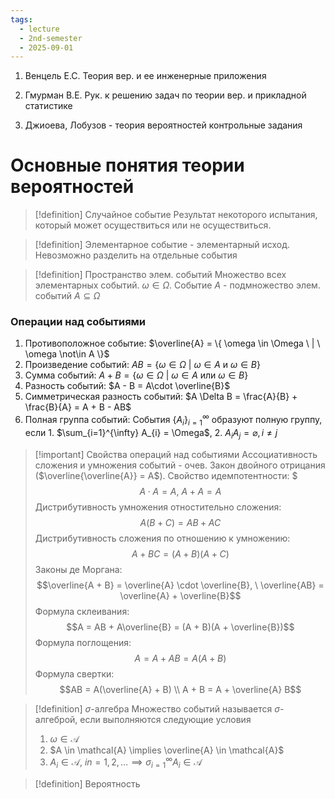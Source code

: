 ```yaml
---
tags:
  - lecture
  - 2nd-semester
  - 2025-09-01
---
```


1. Венцель Е.С. Теория вер. и ее инженерные приложения
2. Гмурман В.Е. Рук. к решению задач по теории вер. и прикладной статистике

3. Джиоева, Лобузов - теория вероятностей контрольные задания

# Основные понятия теории вероятностей

> [!definition] Случайное событие
> Результат некоторого испытания, который может осуществиться или не осуществиться.

> [!definition] Элементарное событие - элементарный исход.
> Невозможно разделить на отдельные события

> [!definition] Пространство элем. событий
> Множество всех элементарных событий.
> $\omega \in \Omega$. Событие $A$ - подмножество элем. событий $A \subseteq \Omega$

### Операции над событиями

1. Противоположное событие: $\overline{A} = \{ \omega \in \Omega \ | \ \omega \not\in A \}$
2. Произведение событий: $AB = \{ \omega \in \Omega \ | \ \omega \in A \ \text{и} \ \omega \in B \}$
3. Сумма событий: $A + B = \{ \omega \in \Omega \ | \ \omega \in A \ \text{или} \ \omega \in B \}$
4. Разность событий: $A - B = A\cdot \overline{B}$
5. Симметрическая разность событий: $A \Delta B = \frac{A}{B} + \frac{B}{A} = A + B - AB$
6. Полная группа событий: События $\{ A_{i} \}_{i=1}^{\infty}$ образуют полную группу, если  1. $\sum_{i=1}^{\infty} A_{i} = \Omega$, 2. $A_{i}A_{j} = \varnothing, i \neq j$

> [!important] Свойства операций над событиями
> Ассоциативность сложения и умножения событий - очев.
>  Закон двойного отрицания ($\overline{\overline{A}} = A$).
> Свойство идемпотентности: $$$A\cdot A = A, \ A + A = A$$
> Дистрибутивность умножения отностительно сложения: 
> $$A(B+C) = AB + AC$$
> Дистрибутивность сложения по отношению к умножению:
>  $$A + BC = (A + B)(A + C)$$
> Законы де Моргана:
> $$\overline{A + B} = \overline{A} \cdot \overline{B}, \ \overline{AB} = \overline{A} + \overline{B}$$
> Формула склеивания:
> $$A = AB + A\overline{B} = (A + B)(A + \overline{B})$$
> Формула поглощения:
> $$A = A + AB = A(A + B)$$
> Формула свертки:
> $$AB = A(\overline{A}  + B) \\ A + B = A + \overline{A} B$$

> [!definition] $\sigma$-алгебра
> Множество событий называется $\sigma$-алгеброй, если выполняются следующие условия
> 1. $\omega \in \mathcal{A}$
> 2. $A \in \mathcal{A} \implies \overline{A} \in \mathcal{A}$
> 3. $A_{i} \in \mathcal{A}, \ in = 1,2,\dots \implies \sigma_{i=1}^{\infty}A_{i} \in \mathcal{A}$

> [!definition] Вероятность

